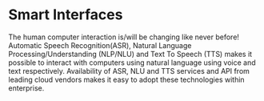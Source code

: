 # Smart Interfaces
The human computer interaction is/will be changing like never before! Automatic Speech Recognition(ASR), Natural Language Processing/Understanding (NLP/NLU) and Text To Speech (TTS) makes it possible to interact with computers using natural language using voice and text respectively. Availability of ASR, NLU and TTS services and API from leading cloud vendors makes it easy to adopt these technologies within enterprise.
